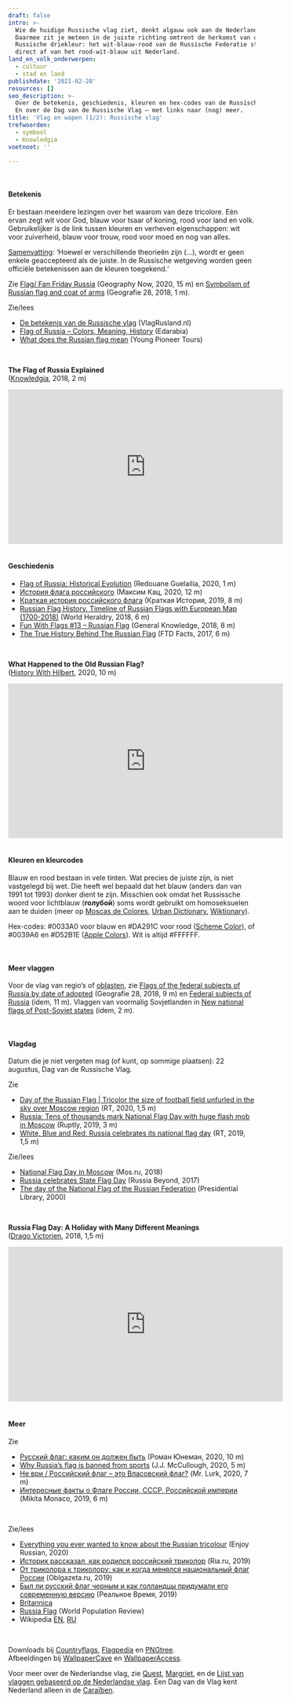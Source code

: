 ```yaml
---
draft: false
intro: >-
  Wie de huidige Russische vlag ziet, denkt algauw ook aan de Nederlandse.
  Daarmee zit je meteen in de juiste richting omtrent de herkomst van de
  Russische driekleur: het wit-blauw-rood van de Russische Federatie stamt
  direct af van het rood-wit-blauw uit Nederland.
land_en_volk_onderwerpen:
  - cultuur
  - stad en land
publishdate: '2021-02-28'
resources: []
seo_description: >-
  Over de betekenis, geschiedenis, kleuren en hex-codes van de Russische vlag.
  En over de Dag van de Russische Vlag – met links naar (nog) meer.
title: 'Vlag en wapen (1/2): Russische vlag'
trefwoorden:
  - symbool
  - Knowledgia
voetnoot: ''

---
```



<br/>


#### Betekenis

Er bestaan meerdere lezingen over het waarom van deze tricolore. Eén ervan zegt wit voor God, blauw voor tsaar of koning, rood voor land en volk. Gebruikelijker is de link tussen kleuren en verheven eigenschappen: wit voor zuiverheid, blauw voor trouw, rood voor moed en nog van alles.

[Samenvatting](https://nl.wikipedia.org/wiki/Vlag_van_Rusland): ‘Hoewel er verschillende theorieën zijn (...), wordt er geen enkele geaccepteerd als de juiste. In de Russische wetgeving worden geen officiële betekenissen aan de kleuren toegekend.‘


Zie [Flag/ Fan Friday Russia](https://youtu.be/yM6QQvkpJtY) (Geography Now, 2020, 15 m) en [Symbolism of Russian flag and coat of arms](https://youtu.be/PlvfdHaPRVQ) (Geografie 28, 2018, 1 m).



Zie/lees

- [De betekenis van de Russische vlag](https://vlagrusland.nl/index) (VlagRusland.nl)
- [Flag of Russia – Colors, Meaning, History](https://www.edarabia.com/russia/flag/#) (Edarabia)
- [What does the Russian flag mean](https://www.youngpioneertours.com/russian-flag-meaning/) (Young Pioneer Tours)



<br/>

**The Flag of Russia Explained**<br/>
([Knowledgia](https://www.youtube.com/channel/UCuCuEKq1xuRA0dFQj1qg9-Q), 2018, 2 m)

 <iframe width="560" height="315" src="https://www.youtube.com/embed/QXNThhDS8ns" frameborder="0" allow="accelerometer; autoplay; clipboard-write; encrypted-media; gyroscope; picture-in-picture" allowfullscreen></iframe>

<br/>

<br/>

#### Geschiedenis


- [Flag of Russia: Historical Evolution](https://youtu.be/WvOfDo2OX00) (Redouane Guelailia, 2020, 1 m)
- [История флага российского](https://youtu.be/z4hmVY1N2qA) (Максим Кац, 2020, 12 m)
- [Краткая история российского флага](https://youtu.be/T-Ten18cFsI) (Краткая История, 2019, 8 m)
- [Russian Flag History. Timeline of Russian Flags with European Map (1700-2018)](https://youtu.be/ksdGr9jRbp8) (World Heraldry, 2018, 6 m) 
- [Fun With Flags #13 – Russian Flag](https://youtu.be/6nQ_UoaybuM) (General Knowledge, 2018, 8 m) 
- [The True History Behind The Russian Flag](https://youtu.be/0IgWMxN61yg) (FTD Facts, 2017, 6 m)

 
<br/>


**What Happened to the Old Russian Flag?**<br/>
([History With Hilbert](https://www.youtube.com/channel/UC1Zc6_BhPXiCWZlrZP4EsEg/featured), 2020, 10 m)


 <iframe width="560" height="315" src="https://www.youtube.com/embed/o36DVFgUM5M" frameborder="0" allow="accelerometer; autoplay; clipboard-write; encrypted-media; gyroscope; picture-in-picture" allowfullscreen></iframe>

<br/>

<br/>

#### Kleuren en kleurcodes

Blauw en rood bestaan in vele tinten. Wat precies de juiste zijn, is niet vastgelegd bij wet. Die heeft wel bepaald dat het blauw (anders dan van 1991 tot 1993) donker dient te zijn. Misschien ook omdat het Russissche woord voor lichtblauw (**голубой**) soms wordt gebruikt om homoseksuelen aan te duiden (meer op [Moscas de Colores](https://www.moscasdecolores.com/en/gay-slang-collection/goluboj-gay-dictionary-russia/), [Urban Dictionary](https://www.urbandictionary.com/define.php?term=goluboi), [Wiktionary](https://en.wiktionary.org/wiki/%D0%B3%D0%BE%D0%BB%D1%83%D0%B1%D0%BE%D0%B9)).

Hex-codes: \#0033A0 voor blauw en \#DA291C voor rood ([Scheme Color](https://www.schemecolor.com/russia-flag-colors.php)), of \#0039A6 en #D52B1E ([Apple Colors](https://applecolors.com/palette/3112-russia-flag-palette)). Wit is altijd \#FFFFFF.

<br/>


#### Meer vlaggen

Voor de vlag van regio‘s of [oblasten](https://nl.wikipedia.org/wiki/Oblast), zie [Flags of the federal subjects of Russia by date of adopted](https://youtu.be/rba2fqm6tyM) (Geografie 28, 2018, 9 m) en [Federal subjects of Russia](https://youtu.be/OqhBqz6s4A4) (idem, 11 m). Vlaggen van voormalig Sovjetlanden in [New national flags of Post-Soviet states](https://youtu.be/aAGV_tUgCJ0) (idem, 2 m).

<br/>

#### Vlagdag

Datum die je niet vergeten mag (of kunt, op sommige plaatsen): 22 augustus, Dag van de Russische Vlag.


Zie

- [Day of the Russian Flag | Tricolor the size of football field unfurled in the sky over Moscow region](https://youtu.be/XOBD1lH2lC8) (RT, 2020, 1,5 m)
- [Russia: Tens of thousands mark National Flag Day with huge flash mob in Moscow](https://youtu.be/MQUgbULj5nI) (Ruptly, 2019, 3 m)
- [White, Blue and Red: Russia celebrates its national flag day](https://youtu.be/dMTbRpaUyIU) (RT, 2019, 1,5 m)


Zie/lees 

- [National Flag Day in Moscow](https://www.mos.ru/en/news/item/43712073/) (Mos.ru, 2018)
- [Russia celebrates State Flag Day](https://www.rbth.com/politics_and_society/2017/08/22/on-this-day-russia-celebrates-state-flag-day_826038) (Russia Beyond, 2017)
- [The day of the National Flag of the Russian Federation](https://www.prlib.ru/en/history/619479) (Presidential Library, 2000)

<br/>


**Russia Flag Day: A Holiday with Many Different Meanings**
<br/>([Drago Victorien](https://www.youtube.com/channel/UCK09sR_OVxqTUHEQTOrmgsA), 2018, 1,5 m)

<iframe width="560" height="315" src="https://www.youtube.com/embed/Teatrf45xiA" frameborder="0" allow="accelerometer; autoplay; clipboard-write; encrypted-media; gyroscope; picture-in-picture" allowfullscreen></iframe>


 <br/>

 <br/>

#### Meer

Zie

- [Русский флаг: каким он должен быть](https://youtu.be/KEalS_CyLEs) (Роман Юнеман, 2020, 10 m)
- [Why Russia’s flag is banned from sports](https://youtu.be/tHiFpjRVm7U) (J.J. McCullough, 2020, 5 m) 
- [Не ври / Российский флаг – это Власовский флаг?](https://youtu.be/u6Xc9R_UBUw) (Mr. Lurk, 2020, 7 m)
- [Интересные факты о Флаге России, СССР, Российской империи](https://youtu.be/-k8oVyklQ_k) (Mikita Monaco, 2019, 6 m)


<br/>

Zie/lees

- [Everything you ever wanted to know about the Russian tricolour](https://enjoyrussian.com/russian-flag/) (Enjoy Russian, 2020)
- [Историк рассказал, как родился российский триколор](https://ria.ru/20190822/1557766905.html) (Ria.ru, 2019)
- [От триколора к триколору: как и когда менялся национальный флаг России](https://www.oblgazeta.ru/politics/russia/43430/) (Oblgazeta.ru, 2019)
- [Был ли русский флаг черным и как голландцы придумали его современную версию](https://realnoevremya.ru/articles/149028-istoriya-rossiyskogo-flaga) (Реальное Время, 2019)
- [Britannica](https://www.britannica.com/topic/flag-of-Russia)
- [Russia Flag](https://worldpopulationreview.com/flags/russia) (World Population Review)
- Wikipedia [EN](https://en.wikipedia.org/wiki/Flag_of_Russia), [RU](https://ru.wikipedia.org/wiki/%D0%A4%D0%BB%D0%B0%D0%B3_%D0%A0%D0%BE%D1%81%D1%81%D0%B8%D0%B8)

<br/>

Downloads bij [Countryflags](https://www.countryflags.com/nl/vlag-van-rusland/), [Flagpedia](https://flagpedia.net/russia/download) en [PNGtree](https://pngtree.com/so/russian-flag). <br/>
Afbeeldingen bij [WallpaperCave](https://wallpapercave.com/russian-flag-wallpapers) en [WallpaperAccess](https://wallpaperaccess.com/russian-flag).

Voor meer over de Nederlandse vlag, zie [Quest](https://www.quest.nl/maatschappij/geschiedenis/a25456485/nederlandse-vlag-rood-wit-blauw/), [Margriet](https://www.margriet.nl/nieuws/koningsdagweetje-verklaring-kleuren-nederlandse-vlag/), en de [Lijst van vlaggen gebaseerd op de Nederlandse vlag](https://nl.wikipedia.org/wiki/Lijst_van_vlaggen_gebaseerd_op_de_Nederlandse_vlag). Een Dag van de Vlag kent Nederland alleen in de [Caraïben](https://nl.wikipedia.org/wiki/Dag_van_de_Vlag_(Cara%C3%AFben)).

